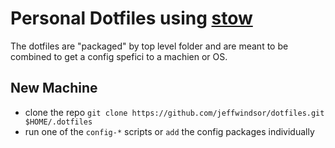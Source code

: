 # Personal Dotfiles using [stow](https://www.gnu.org/software/stow/manual/stow.html)

The dotfiles are "packaged" by top level folder and are meant to be combined to get a config spefici to a machien or OS.

## New Machine

* clone the repo `git clone https://github.com/jeffwindsor/dotfiles.git $HOME/.dotfiles`
* run one of the `config-*` scripts or `add` the config packages individually
